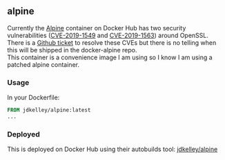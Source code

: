 ## alpine

Currently the [Alpine][1] container on Docker Hub has two security vulnerabilities ([CVE-2019-1549][2] and [CVE-2019-1563][3]) around OpenSSL. There is a [Github ticket][4] to resolve these CVEs but there is no telling when this will be shipped in the docker-alpine repo.  
This container is a convenience image I am using so I know I am using a patched alpine container. 

### Usage

In your Dockerfile:

```dockerfile
FROM jdkelley/alpine:latest
...
```

### Deployed

This is deployed on Docker Hub using their autobuilds tool: [jdkelley/alpine][5]

[//]: # "LINKS"

[1]: https://hub.docker.com/_/alpine                               "Alpine Container"
[2]: https://cve.mitre.org/cgi-bin/cvename.cgi?name=CVE-2019-1549  "CVE-2019-1549"
[3]: https://cve.mitre.org/cgi-bin/cvename.cgi?name=CVE-2019-1563  "CVE-2019-1563"
[4]: https://github.com/alpinelinux/docker-alpine/issues/39        "docker-alpine Issue #39"
[5]: https://hub.docker.com/r/jdkelley/alpine                      "jdkelley/alpine on Docker Hub"
